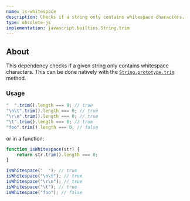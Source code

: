 ```yaml
---
name: is-whitespace
description: Checks if a string only contains whitespace characters.
type: obsolete-js
implementation: javascript.builtins.String.trim
---
```


## About

This dependency checks if a given string only contains whitespace characters.
This can be done natively with the [`String.prototype.trim`](https://developer.mozilla.org/en-US/docs/Web/JavaScript/Reference/Global_Objects/String/trim) method.

### Usage

```js
"  ".trim().length === 0; // true
"\n\t".trim().length === 0; // true
"\r\n".trim().length === 0; // true
"\t".trim().length === 0; // true
"foo".trim().length === 0; // false
```

or in a function:

```js
function isWhitespace(str) {
    return str.trim().length === 0;
}

isWhitespace("  "); // true
isWhitespace("\n\t"); // true
isWhitespace("\r\n"); // true
isWhitespace("\t"); // true
isWhitespace("foo"); // false
```
